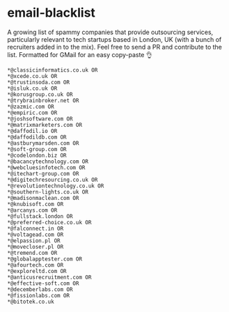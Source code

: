 # email-blacklist
A growing list of spammy companies that provide outsourcing services, particularly relevant to tech startups based in London, UK (with a bunch of recruiters added in to the mix). Feel free to send a PR and contribute to the list. Formatted for GMail for an easy copy-paste 👌
```
*@classicinformatics.co.uk OR
*@xcede.co.uk OR
*@trustinsoda.com OR
*@isluk.co.uk OR
*@korusgroup.co.uk OR
*@trybrainbroker.net OR
*@zazmic.com OR
*@empiric.com OR
*@joshsoftware.com OR
*@matrixmarketers.com OR
*@daffodil.io OR
*@daffodildb.com OR
*@astburymarsden.com OR
*@soft-group.com OR
*@codelondon.biz OR
*@bacancytechnology.com OR
*@webcluesinfotech.com OR
*@itechart-group.com OR
*@digitechresourcing.co.uk OR
*@revolutiontechnology.co.uk OR
*@southern-lights.co.uk OR
*@madisonmaclean.com OR
*@knubisoft.com OR
*@arcanys.com OR
*@fullstack.london OR
*@preferred-choice.co.uk OR
*@falconnect.in OR
*@voltagead.com OR
*@elpassion.pl OR
*@movecloser.pl OR
*@tremend.com OR
*@globalapptester.com OR
*@afourtech.com OR
*@exploreltd.com OR
*@anticusrecruitment.com OR
*@effective-soft.com OR
*@decemberlabs.com OR
*@fissionlabs.com OR
*@bitotek.co.uk
```
